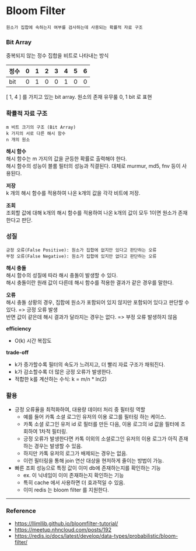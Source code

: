 # Bloom Filter

~~~~
원소가 집합에 속하는지 여부를 검사하는데 사용되는 확률적 자료 구조
~~~~

### Bit Array

중복되지 않는 정수 집합을 비트로 나타내는 방식

| 정수  | 0 | 1 | 2 | 3 | 4 | 5 | 6 |
|-----|---|---|---|---|---|---|---|
| bit | 0 | 1 | 0 | 0 | 1 | 0 | 0 |

[ 1, 4 ] 를 가지고 있는 bit array. 원소의 존재 유무룰 0, 1 bit 로 표현

### 확률적 자료 구조

~~~~
m 비트 크기의 구조 (Bit Array)
k 가지의 서로 다른 해시 함수
n 개의 원소
~~~~

**해시 함수**  
해시 함수는 m 가지의 값을 균등한 확률로 출력해야 한다.  
해시 함수의 성능이 블룸 필터의 성능과 직결된다. 대체로 murmur, md5, fnv 등이 사용된다.

**저장**  
k 개의 해시 함수를 적용하여 나온 k개의 값을 각각 비트에 저장.

**조회**  
조회할 값에 대해 k개의 해시 함수를 적용하여 나온 k개의 값이 모두 1이면 원소가 존재한다고 판단.

### 성질

~~~~
긍정 오류(False Positive): 원소가 집합에 없지만 있다고 판단하는 오류
부정 오류(False Negative): 원소가 집합에 있지만 없다고 판단하는 오류
~~~~

**해시 충돌**  
해시 함수의 성질에 따라 해시 충돌이 발생할 수 있다.   
해시 충돌이란 원래 값이 다른데 해시 함수를 적용한 결과가 같은 경우를 말한다.

**오류**   
해시 충돌 상황의 경우, 집합에 원소가 포함되어 있지 않지만 포함되어 있다고 판단할 수 있다. => 긍정 오류 발생  
반면 값이 같은데 해시 결과가 달라지는 경우는 없다. => 부정 오류 발생하지 않음

**efficiency**

- O(k) 시간 복잡도

**trade-off**

- k가 증가할수록 필터의 속도가 느려지고, 더 빨리 자료 구조가 채워진다.
- k가 감소할수록 더 많은 긍정 오류가 발생한다.
- 적합한 k를 계산하는 수식: k = m/n * ln(2)

### 활용

- 긍정 오류율을 최적화하여, 대용량 데이터 처리 중 필터링 역할
    - 예를 들어 카톡 소셜 로그인 유저의 이용 로그를 필터링 하는 케이스.
    - 카톡 소셜 로그인 유저 id 로 필터를 만든 다음, 이용 로그의 id 값을 필터에 조회하여 1차적 필터링.
    - 긍정 오류가 발생한다면 카톡 이외의 소셜로그인 유저의 이용 로그가 아직 존재하는 경우는 발생할 수 있음.
    - 하지만 카톡 유저의 로그가 배제되는 경우는 없음.
    - 이런 필터링을 통해 join 연산 대상을 현저하게 줄이는 방법이 가능.
- 빠른 조회 성능으로 특정 값이 이미 db에 존재하는지를 확인하는 기능
    - ex. 이 닉네임이 이미 존재하는지 확인하는 기능
    - 특히 cache 에서 사용하면 더 효과적일 수 있음.
    - 이미 redis 는 bloom filter 를 지원한다.

---

### Reference

- https://llimllib.github.io/bloomfilter-tutorial/
- https://meetup.nhncloud.com/posts/192
- https://redis.io/docs/latest/develop/data-types/probabilistic/bloom-filter/